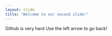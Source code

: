 ```yaml
---
layout: slide
title: "Welcome to our second slide!"
---
```

Github is very hard
Use the left arrow to go back!
